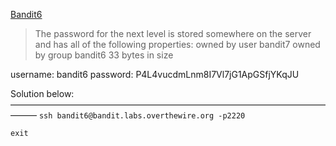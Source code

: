 [Bandit6](https://overthewire.org/wargames/bandit/bandit6.html)

> The password for the next level is stored somewhere on the server and has all of the following properties:
    owned by user bandit7
    owned by group bandit6
    33 bytes in size


username: bandit6
password: P4L4vucdmLnm8I7Vl7jG1ApGSfjYKqJU

Solution below:
———————————————————————————————————————
`ssh bandit6@bandit.labs.overthewire.org -p2220`


`exit`